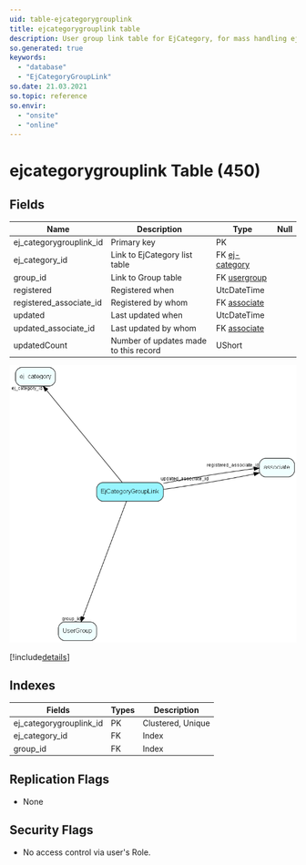 ```yaml
---
uid: table-ejcategorygrouplink
title: ejcategorygrouplink table
description: User group link table for EjCategory, for mass handling ej_category members
so.generated: true
keywords:
  - "database"
  - "EjCategoryGroupLink"
so.date: 21.03.2021
so.topic: reference
so.envir:
  - "onsite"
  - "online"
---
```


# ejcategorygrouplink Table (450)

## Fields

| Name | Description | Type | Null |
|------|-------------|------|:----:|
|ej\_categorygrouplink\_id|Primary key|PK| |
|ej\_category\_id|Link to EjCategory list table|FK [ej-category](ej-category.md)| |
|group\_id|Link to Group table|FK [usergroup](usergroup.md)| |
|registered|Registered when|UtcDateTime| |
|registered\_associate\_id|Registered by whom|FK [associate](associate.md)| |
|updated|Last updated when|UtcDateTime| |
|updated\_associate\_id|Last updated by whom|FK [associate](associate.md)| |
|updatedCount|Number of updates made to this record|UShort| |


![EjCategoryGroupLink table relationship diagram](./media/EjCategoryGroupLink.png)

[!include[details](./includes/EjCategoryGroupLink.md)]

## Indexes

| Fields | Types | Description |
|--------|-------|-------------|
|ej\_categorygrouplink\_id |PK |Clustered, Unique |
|ej\_category\_id |FK |Index |
|group\_id |FK |Index |

## Replication Flags

* None

## Security Flags

* No access control via user's Role.

